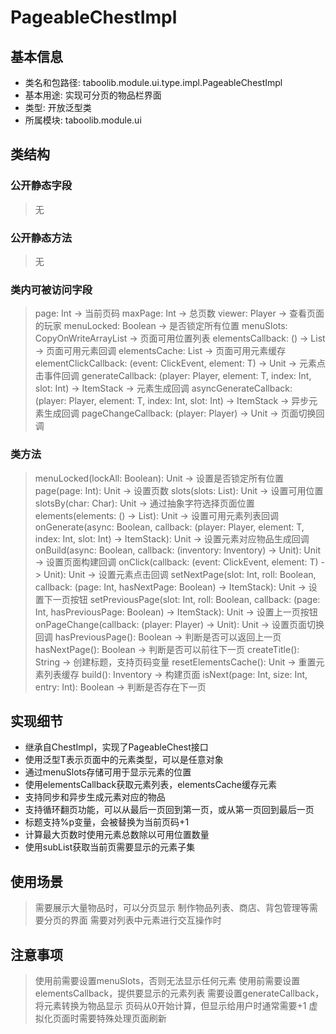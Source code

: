 # PageableChestImpl

## 基本信息
- 类名和包路径: taboolib.module.ui.type.impl.PageableChestImpl
- 基本用途: 实现可分页的物品栏界面
- 类型: 开放泛型类
- 所属模块: taboolib.module.ui

## 类结构

### 公开静态字段
> 无

### 公开静态方法
> 无

### 类内可被访问字段
> page: Int -> 当前页码
> maxPage: Int -> 总页数
> viewer: Player -> 查看页面的玩家
> menuLocked: Boolean -> 是否锁定所有位置
> menuSlots: CopyOnWriteArrayList<Int> -> 页面可用位置列表
> elementsCallback: () -> List<T> -> 页面可用元素回调
> elementsCache: List<T> -> 页面可用元素缓存
> elementClickCallback: (event: ClickEvent, element: T) -> Unit -> 元素点击事件回调
> generateCallback: (player: Player, element: T, index: Int, slot: Int) -> ItemStack -> 元素生成回调
> asyncGenerateCallback: (player: Player, element: T, index: Int, slot: Int) -> ItemStack -> 异步元素生成回调
> pageChangeCallback: (player: Player) -> Unit -> 页面切换回调

### 类方法
> menuLocked(lockAll: Boolean): Unit -> 设置是否锁定所有位置
> page(page: Int): Unit -> 设置页数
> slots(slots: List<Int>): Unit -> 设置可用位置
> slotsBy(char: Char): Unit -> 通过抽象字符选择页面位置
> elements(elements: () -> List<T>): Unit -> 设置可用元素列表回调
> onGenerate(async: Boolean, callback: (player: Player, element: T, index: Int, slot: Int) -> ItemStack): Unit -> 设置元素对应物品生成回调
> onBuild(async: Boolean, callback: (inventory: Inventory) -> Unit): Unit -> 设置页面构建回调
> onClick(callback: (event: ClickEvent, element: T) -> Unit): Unit -> 设置元素点击回调
> setNextPage(slot: Int, roll: Boolean, callback: (page: Int, hasNextPage: Boolean) -> ItemStack): Unit -> 设置下一页按钮
> setPreviousPage(slot: Int, roll: Boolean, callback: (page: Int, hasPreviousPage: Boolean) -> ItemStack): Unit -> 设置上一页按钮
> onPageChange(callback: (player: Player) -> Unit): Unit -> 设置页面切换回调
> hasPreviousPage(): Boolean -> 判断是否可以返回上一页
> hasNextPage(): Boolean -> 判断是否可以前往下一页
> createTitle(): String -> 创建标题，支持页码变量
> resetElementsCache(): Unit -> 重置元素列表缓存
> build(): Inventory -> 构建页面
> isNext(page: Int, size: Int, entry: Int): Boolean -> 判断是否存在下一页

## 实现细节
- 继承自ChestImpl，实现了PageableChest接口
- 使用泛型T表示页面中的元素类型，可以是任意对象
- 通过menuSlots存储可用于显示元素的位置
- 使用elementsCallback获取元素列表，elementsCache缓存元素
- 支持同步和异步生成元素对应的物品
- 支持循环翻页功能，可以从最后一页回到第一页，或从第一页回到最后一页
- 标题支持%p变量，会被替换为当前页码+1
- 计算最大页数时使用元素总数除以可用位置数量
- 使用subList获取当前页需要显示的元素子集

## 使用场景
> 需要展示大量物品时，可以分页显示
> 制作物品列表、商店、背包管理等需要分页的界面
> 需要对列表中元素进行交互操作时

## 注意事项
> 使用前需要设置menuSlots，否则无法显示任何元素
> 使用前需要设置elementsCallback，提供要显示的元素列表
> 需要设置generateCallback，将元素转换为物品显示
> 页码从0开始计算，但显示给用户时通常需要+1
> 虚拟化页面时需要特殊处理页面刷新
